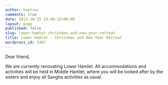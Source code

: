 ```yaml
---
author: huetruc
comments: true
date: 2013-10-25 14:46:15+00:00
layout: page
published: false
slug: lower-hamlet-christmas-and-new-year-retreat
title: Lower Hamlet - Christmas and New Year Retreat
wordpress_id: 3367
---
```


Dear friend,

We are currently renovating Lower Hamlet. All accommodations and activities will be held in Middle Hamlet, where you will be looked after by the sisters and enjoy all Sangha activities as usual.




